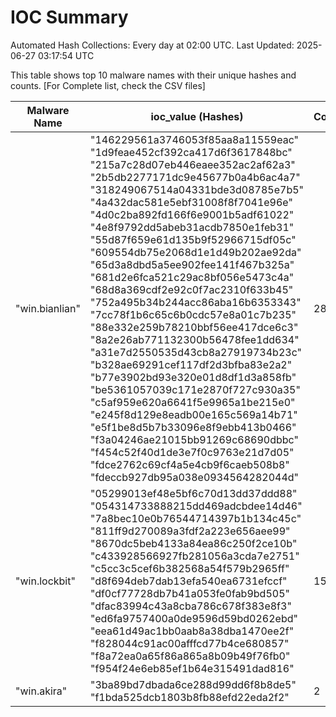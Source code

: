 # IOC Summary

Automated Hash Collections: Every day at 02:00 UTC. Last Updated: 2025-06-27 03:17:54 UTC

This table shows top 10 malware names with their unique hashes and counts. [For Complete list, check the CSV files]

| Malware Name | ioc_value (Hashes) | Count |
|--------------|--------------------|-------|
|  "win.bianlian" |  "146229561a3746053f85aa8a11559eac"<br> "1d9feae452cf392ca417d6f3617848bc"<br> "215a7c28d07eb446eaee352ac2af62a3"<br> "2b5db2277171dc9e45677b0a4b6ac4a7"<br> "318249067514a04331bde3d08785e7b5"<br> "4a432dac581e5ebf31008f8f7041e96e"<br> "4d0c2ba892fd166f6e9001b5adf61022"<br> "4e8f9792dd5abeb31acdb7850e1feb31"<br> "55d87f659e61d135b9f52966715df05c"<br> "609554db75e2068d1e1d49b202ae92da"<br> "65d3a8dbd5a5ee902fee141f467b325a"<br> "681d2e6fca521c29ac8bf056e5473c4a"<br> "68d8a369cdf2e92c0f7ac2310f633b45"<br> "752a495b34b244acc86aba16b6353343"<br> "7cc78f1b6c65c6b0cdc57e8a01c7b235"<br> "88e332e259b78210bbf56ee417dce6c3"<br> "8a2e26ab771132300b56478fee1dd634"<br> "a31e7d2550535d43cb8a27919734b23c"<br> "b328ae69291cef117df2d3bfba83e2a2"<br> "b77e3902bd93e320e01d8df1d3a858fb"<br> "be5361057039c171e2870f727c930a35"<br> "c5af959e620a6641f5e9965a1be215e0"<br> "e245f8d129e8eadb00e165c569a14b71"<br> "e5f1be8d5b7b33096e8f9ebb413b0466"<br> "f3a04246ae21015bb91269c68690dbbc"<br> "f454c52f40d1de3e7f0c9763e21d7d05"<br> "fdce2762c69cf4a5e4cb9f6caeb508b8"<br> "fdeccb927db95a038e0934564282044d" | 28 |
|  "win.lockbit" |  "05299013ef48e5bf6c70d13dd37ddd88"<br> "054314733888215dd469adcbdee14d46"<br> "7a8bec10e0b76544714397b1b134c45c"<br> "811ff9d270089a3fdf2a223e656aee99"<br> "8670dc5beb4133a84ea86c250f2ce10b"<br> "c433928566927fb281056a3cda7e2751"<br> "c5cc3c5cef6b382568a54f579b2965ff"<br> "d8f694deb7dab13efa540ea6731efccf"<br> "df0cf77728db7b41a053fe0fab9bd505"<br> "dfac83994c43a8cba786c678f383e8f3"<br> "ed6fa9757400a0de9596d59bd0262ebd"<br> "eea61d49ac1bb0aab8a38dba1470ee2f"<br> "f828044c91ac00afffcd77b4ce680857"<br> "f8a72ea0a65f86a865a8b09b49f76fb0"<br> "f954f24e6eb85ef1b64e315491dad816" | 15 |
|  "win.akira" |  "3ba89bd7dbada6ce288d99dd6f8b8de5"<br> "f1bda525dcb1803b8fb88efd22eda2f2" | 2 |